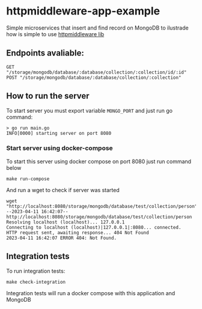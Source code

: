 # httpmiddleware-app-example

Simple microservices that insert and find record on MongoDB to ilustrade how is simple to use [httpmiddleware lib](https://github.com/LeoCBS/httpmiddleware/)

## Endpoints avaliable:

    GET "/storage/mongodb/database/:database/collection/:collection/id/:id"
    POST "/storage/mongodb/database/:database/collection/:collection"


## How to run the server

To start server you must export variable `MONGO_PORT` and just run go command:

    > go run main.go
    INFO[0000] starting server on port 8080

### Start server using docker-compose

To start this server using docker compose on port 8080 just run command below

    make run-compose

And run a wget to check if server was started

```
wget "http://localhost:8080/storage/mongodb/database/test/collection/person"    
--2023-04-11 16:42:07--  http://localhost:8080/storage/mongodb/database/test/collection/person
Resolving localhost (localhost)... 127.0.0.1
Connecting to localhost (localhost)|127.0.0.1|:8080... connected.
HTTP request sent, awaiting response... 404 Not Found
2023-04-11 16:42:07 ERROR 404: Not Found.
```

## Integration tests

To run integration tests:

    make check-integration

Integration tests will run a docker compose with this application and MongoDB
